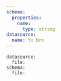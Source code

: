 ```yaml
---
schema:
  properties:
    name:
      type: string
datasource:
  name: Yo bro
---
```


```yaml-data-entry
datasource:
  file:
schema:
  file:
```
